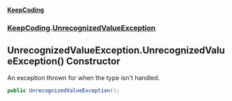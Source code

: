 #### [KeepCoding](index.md 'index')
### [KeepCoding](KeepCoding.md 'KeepCoding').[UnrecognizedValueException](KeepCoding_UnrecognizedValueException.md 'KeepCoding.UnrecognizedValueException')
## UnrecognizedValueException.UnrecognizedValueException() Constructor
An exception thrown for when the type isn't handled.  
```csharp
public UnrecognizedValueException();
```

